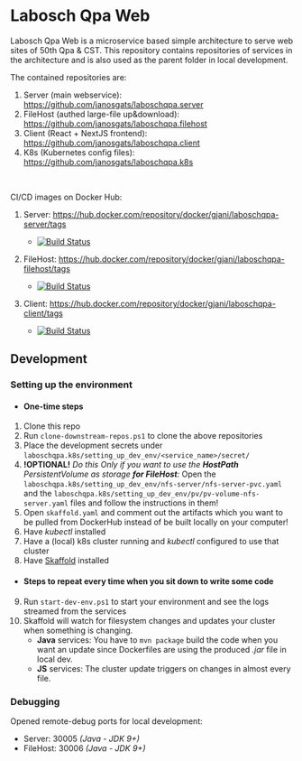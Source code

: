 # Labosch Qpa Web
Labosch Qpa Web is a microservice based simple architecture to serve web sites of 50th Qpa & CST. 
This repository contains repositories of services in the architecture and is also used as the parent folder in local development. 

The contained repositories are:
1. Server (main webservice): https://github.com/janosgats/laboschqpa.server
2. FileHost (authed large-file up&download): https://github.com/janosgats/laboschqpa.filehost
3. Client (React + NextJS frontend): https://github.com/janosgats/laboschqpa.client
4. K8s (Kubernetes config files): https://github.com/janosgats/laboschqpa.k8s

<br>

CI/CD images on Docker Hub:

1. Server: https://hub.docker.com/repository/docker/gjani/laboschqpa-server/tags

   * [![Build Status](https://travis-ci.com/janosgats/laboschqpa.server.svg?branch=master)](https://travis-ci.com/github/janosgats/laboschqpa.server)

2. FileHost: https://hub.docker.com/repository/docker/gjani/laboschqpa-filehost/tags

   * [![Build Status](https://travis-ci.com/janosgats/laboschqpa.filehost.svg?branch=master)](https://travis-ci.com/github/janosgats/laboschqpa.filehost)

3. Client: https://hub.docker.com/repository/docker/gjani/laboschqpa-client/tags

   * [![Build Status](https://travis-ci.com/janosgats/laboschqpa.client.svg?branch=master)](https://travis-ci.com/github/janosgats/laboschqpa.client)
   
## Development

### Setting up the environment
* #### One-time steps
1. Clone this repo
2. Run `clone-downstream-repos.ps1` to clone the above repositories
3. Place the development secrets under `laboschqpa.k8s/setting_up_dev_env/<service_name>/secret/`
4. **!OPTIONAL!** *Do this Only if you want to use the **HostPath** PersistentVolume as storage **for FileHost**:* Open the `laboschqpa.k8s/setting_up_dev_env/nfs-server/nfs-server-pvc.yaml` and the `laboschqpa.k8s/setting_up_dev_env/pv/pv-volume-nfs-server.yaml` files and follow the instructions in them!  
5. Open `skaffold.yaml` and comment out the artifacts which you want to be pulled from DockerHub instead of be built locally on your computer!
6. Have *kubectl* installed
7. Have a (local) k8s cluster running and *kubectl* configured to use that cluster
8. Have [Skaffold](https://skaffold.dev/) installed
* #### Steps to repeat every time when you sit down to write some code 
9. Run `start-dev-env.ps1` to start your environment and see the logs streamed from the services
10. Skaffold will watch for filesystem changes and updates your cluster when something is changing.
      * **Java** services: You have to `mvn package` build the code when you want an update since Dockerfiles are using the produced *.jar* file in local dev.
      * **JS** services: The cluster update triggers on changes in almost every file.


### Debugging
Opened remote-debug ports for local development:
* Server: 30005 *(Java - JDK 9+)*
* FileHost: 30006 *(Java - JDK 9+)*
